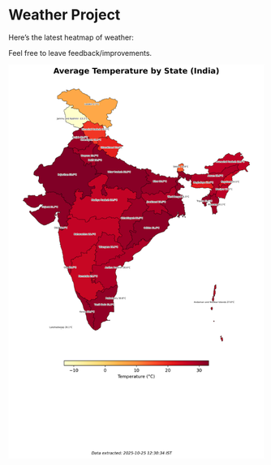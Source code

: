 # Weather Project

Here’s the latest heatmap of weather:

Feel free to leave feedback/improvements.

![India Heatmap](docs/assets/india_heatmap.png?v=FC7594)
